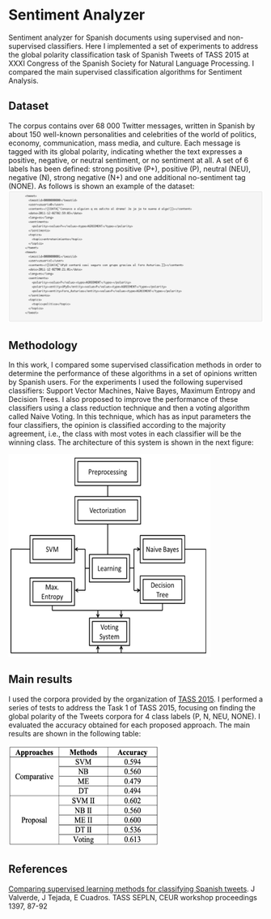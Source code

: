 # Sentiment Analyzer
Sentiment analyzer for Spanish documents using supervised and non-supervised classifiers. Here I implemented a set of experiments to address the global polarity classification task of Spanish Tweets of TASS 2015 at XXXI Congress of the Spanish Society for Natural Language Processing. I compared the main supervised classification algorithms for Sentiment Analysis.

## Dataset
The corpus contains over 68 000 Twitter messages, written in Spanish by about 150 well-known personalities and celebrities of the world of politics, economy, communication, mass media, and culture. Each message is tagged with its global polarity, indicating whether the text expresses a positive, negative, or neutral sentiment, or no sentiment at all. A set of 6 labels has been defined: strong positive (P+), positive (P), neutral (NEU), negative (N), strong negative (N+) and one additional no-sentiment tag (NONE). As follows is shown an example of the dataset:
![Dataset example](dataset.png)

## Methodology
In this work, I compared some supervised classification methods in order to determine the performance of these algorithms in a set of opinions written by Spanish users. For the experiments I used the following supervised classifiers: Support Vector Machines, Naive Bayes, Maximum Entropy and Decision Trees.  I also proposed to improve the performance of these classifiers using a class reduction technique and then a voting algorithm called Naive Voting. In this technique, which has as input parameters the four classifiers, the opinion is classified according to the majority agreement, i.e., the class with most votes in each classifier will be the winning class. The architecture of this system is shown in the next figure: 

<img src="sa_arquitecture.png" width="400" height="400">

## Main results
I used the corpora provided by the organization of  [TASS 2015](http://tass.sepln.org/2015/tass2015.php). I performed a series of tests to address the Task 1 of TASS 2015, focusing on finding the global polarity of the Tweets corpora for 4 class labels (P, N, NEU, NONE). I evaluated the accuracy obtained for each proposed approach. The main results are shown in the following table:  

<img src="sa_results.png" width="300" height="200">

## References
[Comparing supervised learning methods for classifying Spanish tweets](https://ceur-ws.org/Vol-1397/sanpablo.pdf). J Valverde, J Tejada, E Cuadros. TASS SEPLN, CEUR workshop proceedings 1397, 87-92
